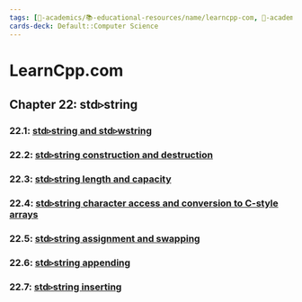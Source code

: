 ```yaml
---
tags: [🔴-academics/📚-educational-resources/name/learncpp-com, 🔴-academics/📚-educational-resources/discipline/computer-science/programming-language/cpp, study-note] 
cards-deck: Default::Computer Science
---
```


# LearnCpp.com

## Chapter 22꞉ std▹string

### 22.1: [std▹string and std▹wstring](https://www.learncpp.com/cpp-tutorial/stdstring-and-stdwstring/) 

### 22.2: [std▹string construction and destruction](https://www.learncpp.com/cpp-tutorial/stdstring-construction-and-destruction/) 

### 22.3: [std▹string length and capacity](https://www.learncpp.com/cpp-tutorial/stdstring-length-and-capacity/)

### 22.4: [std▹string character access and conversion to C-style arrays](https://www.learncpp.com/cpp-tutorial/stdstring-character-access-and-conversion-to-c-style-arrays/) 

### 22.5: [std▹string assignment and swapping](https://www.learncpp.com/cpp-tutorial/stdstring-assignment-and-swapping/) 

### 22.6: [std▹string appending](https://www.learncpp.com/cpp-tutorial/stdstring-appending/) 

### 22.7: [std▹string inserting](https://www.learncpp.com/cpp-tutorial/stdstring-inserting/) 
